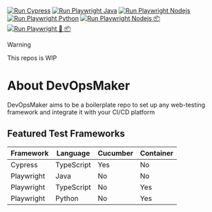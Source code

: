 [![Run Cypress](https://github.com/nilgaar/DevOpsMaker/actions/workflows/runCypress.yml/badge.svg)](https://github.com/nilgaar/DevOpsMaker/actions/workflows/runCypress.yml)
[![Run Playwright Java](https://github.com/nilgaar/DevOpsMaker/actions/workflows/runPlaywrightJava.yml/badge.svg)](https://github.com/nilgaar/DevOpsMaker/actions/workflows/runPlaywrightJava.yml)
[![Run Playwright Nodejs](https://github.com/nilgaar/DevOpsMaker/actions/workflows/runPlaywrightNode.yml/badge.svg)](https://github.com/nilgaar/DevOpsMaker/actions/workflows/runPlaywrightNode.yml)
[![Run Playwright Python](https://github.com/nilgaar/DevOpsMaker/actions/workflows/runPlaywrightPython.yml/badge.svg)](https://github.com/nilgaar/DevOpsMaker/actions/workflows/runPlaywrightPython.yml)
[![Run Playwright Nodejs 📦](https://github.com/nilgaar/DevOpsMaker/actions/workflows/runPlaywrightNodeContainer.yml/badge.svg)](https://github.com/nilgaar/DevOpsMaker/actions/workflows/runPlaywrightNodeContainer.yml)
[![Run Playwright 🐍 📦](https://github.com/nilgaar/DevOpsMaker/actions/workflows/runPlaywrightPythonContainer.yml/badge.svg)](https://github.com/nilgaar/DevOpsMaker/actions/workflows/runPlaywrightPythonContainer.yml)

> [!WARNING]
> This repos is WIP

# About DevOpsMaker

DevOpsMaker aims to be a boilerplate repo to set up any web-testing framework and integrate it with your CI/CD platform

## Featured Test Frameworks

| Framework  | Language   | Cucumber | Container |
| ---------- | ---------- | -------- | --------- |
| Cypress    | TypeScript | Yes      | No        |
| Playwright | Java       | No       | No        |
| Playwright | TypeScript | No       | Yes       |
| Playwright | Python     | No       | Yes       |
